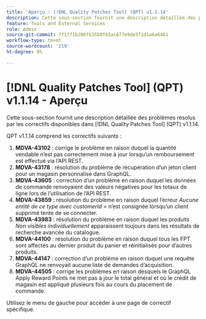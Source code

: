 ```yaml
---
title: 'Aperçu : [!DNL Quality Patches Tool] (QPT) v1.1.14'
description: Cette sous-section fournit une description détaillée des problèmes résolus par les correctifs disponibles dans [!DNL Quality Patches Tool] (QPT) v1.1.14.
feature: Tools and External Services
role: Admin
source-git-commit: 7f17f1b286f635b8f65ac877e9de5f1d1a6a6461
workflow-type: tm+mt
source-wordcount: '219'
ht-degree: 0%

---
```


# [!DNL Quality Patches Tool] (QPT) v1.1.14 - Aperçu

Cette sous-section fournit une description détaillée des problèmes résolus par les correctifs disponibles dans [!DNL Quality Patches Tool] (QPT) v1.1.14.

QPT v1.1.14 comprend les correctifs suivants :

1. **MDVA-43102** : corrige le problème en raison duquel la quantité vendable n’est pas correctement mise à jour lorsqu’un remboursement est effectué via l’API REST.
1. **MDVA-43178** : résolution du problème de récupération d’un jeton client pour un magasin personnalisé dans GraphQL.
1. **MDVA-43605** : correction d’un problème en raison duquel les données de commande renvoyaient des valeurs négatives pour les totaux de ligne lors de l’utilisation de l’API REST.
1. **MDVA-43859** : résolution du problème en raison duquel l’erreur *Aucune entité de ce type avec customerId =* n’est consignée lorsqu’un client supprimé tente de se connecter.
1. **MDVA-43983** : résolution du problème en raison duquel les produits *Non visibles individuellement* apparaissent toujours dans les résultats de recherche avancée du catalogue.
1. **MDVA-44100** : résolution du problème en raison duquel tous les FPT sont affectés au dernier produit du panier et réinitialisés pour d’autres produits.
1. **MDVA-44147** : correction d’un problème en raison duquel une requête GraphQL ne renvoyait aucune liste de demandes d’acquisition.
1. **MDVA-44505** : corrige les problèmes en raison desquels le GraphQL Apply Reward Points ne met pas à jour le total général et où le crédit de magasin est appliqué plusieurs fois au cours du placement de commande.

Utilisez le menu de gauche pour accéder à une page de correctif spécifique.
